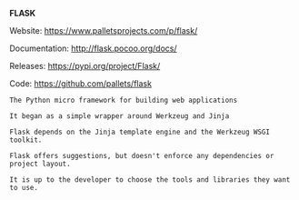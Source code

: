 **FLASK**


Website: https://www.palletsprojects.com/p/flask/

Documentation: http://flask.pocoo.org/docs/

Releases: https://pypi.org/project/Flask/

Code: https://github.com/pallets/flask


    The Python micro framework for building web applications
    
    It began as a simple wrapper around Werkzeug and Jinja 
    
    Flask depends on the Jinja template engine and the Werkzeug WSGI toolkit.
    
    Flask offers suggestions, but doesn't enforce any dependencies or project layout. 
    
    It is up to the developer to choose the tools and libraries they want to use.







